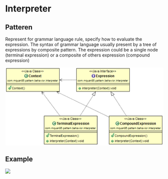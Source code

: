 # Interpreter

## Patteren
Represent for grammar language rule, specify how to evaluate the expression. The syntax of grammar language usually present by a tree of expressions by composite pattern. The expression could be a single node (terminal expression) or a composite of others expression (compound expression)

![](../src/main/resources/com/mquan86/pattern/behavior/interpreter/InterpreterDiagram.png)

## Example


![](../src/main/resources/com/mquan86/pattern/behavior/interpreter/example/InterpreterDiagram.png)

